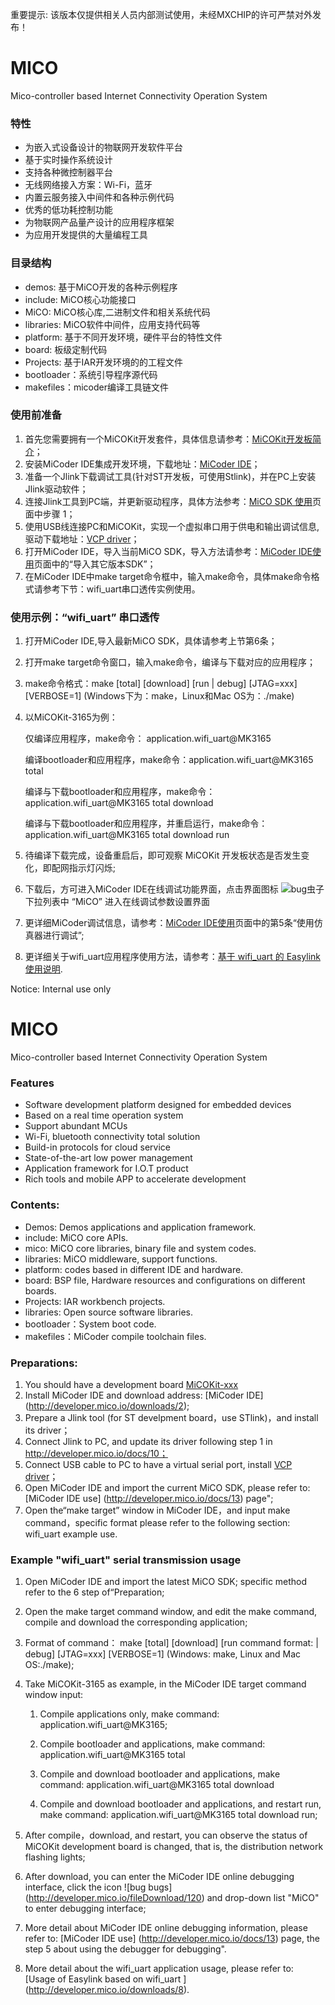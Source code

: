 重要提示: 该版本仅提供相关人员内部测试使用，未经MXCHIP的许可严禁对外发布！

MICO
====

Mico-controller based Internet Connectivity Operation System


### 特性
* 为嵌入式设备设计的物联网开发软件平台
* 基于实时操作系统设计
* 支持各种微控制器平台
* 无线网络接入方案：Wi-Fi，蓝牙
* 内置云服务接入中间件和各种示例代码
* 优秀的低功耗控制功能
* 为物联网产品量产设计的应用程序框架
* 为应用开发提供的大量编程工具

### 目录结构
* demos: 基于MiCO开发的各种示例程序
* include: MiCO核心功能接口
* MiCO: MiCO核心库,二进制文件和相关系统代码
* libraries: MiCO软件中间件，应用支持代码等
* platform: 基于不同开发环境，硬件平台的特性文件
* board: 板级定制代码
* Projects: 基于IAR开发环境的的工程文件
* bootloader：系统引导程序源代码
* makefiles：micoder编译工具链文件

### 使用前准备
1. 首先您需要拥有一个MiCOKit开发套件，具体信息请参考：[MiCOKit开发板简介](http://developer.mico.io/docs/34)；
2. 安装MiCoder IDE集成开发环境，下载地址：[MiCoder IDE](http://developer.mico.io/downloads/2)；
3. 准备一个Jlink下载调试工具(针对ST开发板，可使用Stlink)，并在PC上安装Jlink驱动软件；
4. 连接Jlink工具到PC端，并更新驱动程序，具体方法参考：[MiCO SDK 使用](http://developer.mico.io/docs/10)页面中步骤 1；
5. 使用USB线连接PC和MiCOKit，实现一个虚拟串口用于供电和输出调试信息, 驱动下载地址：[VCP driver](http://www.ftdichip.com/Drivers/VCP.htm)；
6. 打开MiCoder IDE，导入当前MiCO SDK，导入方法请参考：[MiCoder IDE使用](http://developer.mico.io/docs/13)页面中的“导入其它版本SDK”；
7. 在MiCoder IDE中make target命令框中，输入make命令，具体make命令格式请参考下节：wifi_uart串口透传实例使用。

### 使用示例：“wifi_uart” 串口透传
1. 打开MiCoder IDE,导入最新MiCO SDK，具体请参考上节第6条；
2. 打开make target命令窗口，输入make命令，编译与下载对应的应用程序；
3. make命令格式：make [total] [download] [run | debug] [JTAG=xxx] [VERBOSE=1] (Windows下为：make，Linux和Mac OS为：./make)
4. 以MiCOKit-3165为例：

    仅编译应用程序，make命令： application.wifi_uart@MK3165
    
    编译bootloader和应用程序，make命令：application.wifi_uart@MK3165 total
    
    编译与下载bootloader和应用程序，make命令：application.wifi_uart@MK3165 total download
    
    编译与下载bootloader和应用程序，并重启运行，make命令：application.wifi_uart@MK3165 total download run
    
5. 待编译下载完成，设备重启后，即可观察 MiCOKit 开发板状态是否发生变化，即配网指示灯闪烁;
6. 下载后，方可进入MiCoder IDE在线调试功能界面，点击界面图标 ![bug虫子](http://developer.mico.io/fileDownload/120) 下拉列表中 “MiCO” 进入在线调试参数设置界面
7. 更详细MiCoder调试信息，请参考：[MiCoder IDE使用](http://developer.mico.io/docs/13)页面中的第5条“使用仿真器进行调试”;
8. 更详细关于wifi_uart应用程序使用方法，请参考：[基于 wifi_uart 的 Easylink 使用说明](http://developer.mico.io/downloads/8).




Notice: Internal use only


MICO
====
Mico-controller based Internet Connectivity Operation System


### Features
* Software development platform designed for embedded devices
* Based on a real time operation system
* Support abundant MCUs
* Wi-Fi, bluetooth connectivity total solution
* Build-in protocols for cloud service
* State-of-the-art low power management
* Application framework for I.O.T product
* Rich tools and mobile APP to accelerate development

### Contents:
* Demos: Demos applications and application framework.
* include: MiCO core APIs.
* mico: MiCO core libraries, binary file and system codes.
* libraries: MiCO middleware, support functions.
* platform: codes based in different IDE and hardware.
* board: BSP file, Hardware resources and configurations on different boards.
* Projects: IAR workbench projects.
* libraries: Open source software libraries.
* bootloader：System boot code.
* makefiles：MiCoder compile toolchain files.

### Preparations:
1. You should have a development board [MiCOKit-xxx](http://developer.mico.io/docs/34)
2. Install MiCoder IDE and download address: [MiCoder IDE] (http://developer.mico.io/downloads/2);
3. Prepare a Jlink tool (for ST develpment board，use STlink)，and install its driver；
4. Connect Jlink to PC, and update its driver following step 1 in http://developer.mico.io/docs/10；
5. Connect USB cable to PC to have a virtual serial port, install [VCP driver](http://www.ftdichip.com/Drivers/VCP.htm)；
6. Open MiCoder IDE and import the current MiCO SDK, please refer to: [MiCoder IDE use] (http://developer.mico.io/docs/13) page"; 
7. Open the“make target” window in MiCoder IDE，and input make command，specific format please refer to the following section: wifi_uart example use.

### Example "wifi_uart" serial transmission  usage
1. Open MiCoder IDE and import the latest MiCO SDK; specific method refer to the 6 step of“Preparation;
2. Open the make target command window, and edit the make command, compile and download the corresponding application;
3. Format of command： make [total] [download] [run command format: | debug] [JTAG=xxx] [VERBOSE=1] (Windows: make, Linux and Mac OS:./make);
4. Take MiCOKit-3165 as example, in the MiCoder IDE target command window input:

    1) Compile applications only, make command:    application.wifi_uart@MK3165;
    
    2) Compile bootloader and applications, make command:    application.wifi_uart@MK3165 total
    
    3) Compile and download bootloader and applications, make command:   application.wifi_uart@MK3165 total download
    
    4) Compile and download bootloader and applications, and restart run, make command:   application.wifi_uart@MK3165 total download run;
    
5. After compile，download, and restart, you can observe the status of MiCOKit development board is changed, that is, the distribution network flashing lights;
6. After download, you can enter the MiCoder IDE online debugging interface, click the icon ![bug bugs] (http://developer.mico.io/fileDownload/120) and drop-down list 
"MiCO" to enter debugging interface;
7. More detail about MiCoder IDE online debugging information, please refer to: [MiCoder IDE use] (http://developer.mico.io/docs/13) page, the step 5 about using the 
debugger for debugging".
8. More detail about the wifi_uart application usage, please refer to: [Usage of Easylink based on wifi_uart ] (http://developer.mico.io/downloads/8).